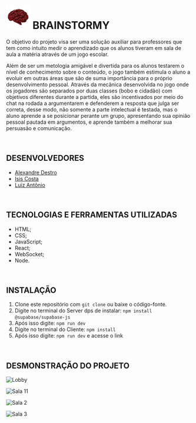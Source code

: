 # <img src="Cliente\public\Logo.png" width="65" height="65"> BRAINSTORMY

O objetivo do projeto visa ser uma solução auxiliar para professores que
tem como intuito medir o aprendizado que os alunos tiveram em sala de
aula a matéria através de um jogo escolar.

Além de ser um metologia amigável e divertida para os alunos testarem o
nível de conhecimento sobre o conteúdo, o jogo também estimula o aluno
a evoluir em outras áreas que são de suma importância para o próprio
desenvolvimento pessoal. Através da mecânica desenvolvida no jogo onde
os jogadores são separados por duas classes (bobo e cidadão) com
objetivos diferentes durante a partida, eles são incentivados por meio do
chat na rodada a argumentarem e defenderem a resposta que julga ser
correta, desse modo, não somente a parte intelectual é testada, mas o
aluno aprende a se posicionar perante um grupo, apresentando sua
opinião pessoal pautada em argumentos, e aprende também a melhorar
sua persuasão e comunicação.

<br/>

## DESENVOLVEDORES

- [Alexandre Destro](https://github.com/AlexandreDestro)
- [Isis Costa](https://github.com/isiscostabb)
- [Luiz Antônio](https://github.com/eufolim)

<br/>

## TECNOLOGIAS E FERRAMENTAS UTILIZADAS

- HTML;
- CSS;
- JavaScript;
- React;
- WebSocket;
- Node.

<br/>

## INSTALAÇÃO

1. Clone este repositório com `git clone` ou baixe o código-fonte.
2. Digite no terminal do Server dps de instalar: `npm install @supabase/supabase-js`
3. Após isso digite: `npm run dev`
4. Digite no terminal do Cliente: `npm install`
5. Após isso digite: `npm run dev` e acesse o link

<br/>

## DESMONSTRAÇÃO DO PROJETO 


![Lobby](https://github.com/user-attachments/assets/aacd9bea-6f78-4067-aa79-c1306f390e0f)

![Sala 11](https://github.com/user-attachments/assets/033d0099-6360-478c-8e68-41d9690a1e14)

![Sala 2](https://github.com/user-attachments/assets/4ee75282-e64f-4bc5-91e3-70f22a5c12ac)

![Sala 3](https://github.com/user-attachments/assets/afd3af10-8644-4fab-bf4f-8872fc4e68f9)
